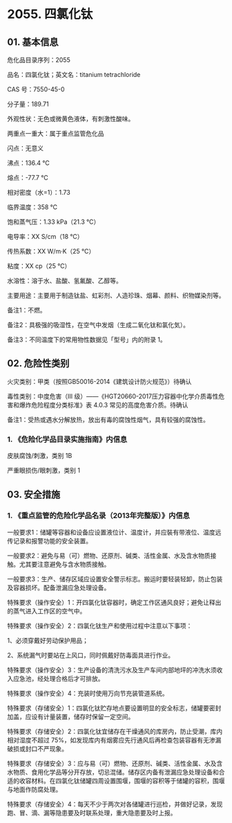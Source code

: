 # 2055. 四氯化钛

## 01. 基本信息

危化品目录序列：2055

品名：四氯化钛；英文名：titanium tetrachloride

CAS 号：7550-45-0

分子量：189.71

外观性状：无色或微黄色液体，有刺激性酸味。

两重点一重大：属于重点监管危化品

闪点：无意义

沸点：136.4 ℃

熔点：-77.7 ℃

相对密度（水=1）：1.73

临界温度：358 ℃

饱和蒸气压：1.33 kPa（21.3 ℃）

电导率：XX S/cm（18 ℃）

传热系数：XX W/m·K（25 ℃）

粘度：XX cp（25 ℃）

水溶性：溶于水、盐酸、氢氟酸、乙醇等。

主要用途：主要用于制造钛盐、虹彩剂、人造珍珠、烟幕、颜料、织物媒染剂等。

备注1：不燃。

备注2：具极强的吸湿性，在空气中发烟（生成二氧化钛和氯化気）。

备注3：不同温度下的常用物性数据见「型号」内的附录 1。

## 02. 危险性类别

火灾类别：甲类（按照GB50016-2014《建筑设计防火规范》）待确认

毒性类别：中度危害（Ⅲ 级）——《HGT20660-2017压力容器中化学介质毒性危害和爆炸危险程度分类标准》表 4.0.3 常见的高度危害介质。待确认

备注1：受热或遇水分解放热，放出有毒的腐蚀性烟气，具有较强的腐蚀性。

### 1. 《危险化学品目录实施指南》内信息

皮肤腐蚀/刺激，类别 1B 

严重眼损伤/眼刺激，类别 1

## 03. 安全措施

### 1. 《重点监管的危险化学品名录（2013年完整版）》内信息

一般要求1：储罐等容器和设备应设置液位计、温度计，并应裝有带液位、温度远传记录和报警功能的安全装置。

一般要求2：避免与易（可）燃物、还原剂、碱类、活性金属、水及含水物质接触。尤其要注意避免与含水物质接触。

一般要求3：生产、储存区域应设置安全警示标志。搬运时要轻装轻卸，防止包装及容器损坏。配备泄漏应急处理设备。

特殊要求（操作安全）1：开四氯化钛容器时，确定工作区通风良好；避免让释出的蒸气进入工作区的空气中。

特殊要求（操作安全）2：四氯化钛生产和使用过程中注意以下事项：

1、必须穿戴好劳动保护用品；

2、系统漏气时要站在上风口，同时佩戴好防毒面具进行作业。

特殊要求（操作安全）3：生产设备的清洗污水及生产车间内部地坪的冲洗水须收入应急池，经处理合格后才可排放。

特殊要求（操作安全）4：充装时使用万向节充装管道系统。

特殊要求（存储安全）1：四氯化钛贮存地点要设置明显的安全标志，储罐要密封加盖，应设有计量装置，储存时保留一定空间。

特殊要求（存储安全）2：四氯化钛宜储存在干燥通风的库房内，防止受潮，库内相对湿度不超过 75%，如发现库内有烟雾应先行通风后再检查包装容器有无渗漏破损或封口不严现象。

特殊要求（存储安全）3：应与易（可）燃物、还原剂、碱类、活性金属、水及含水物质、食用化学品等分开存放，切忌混储。储存区内备有泄漏应急处理设备和合适的收容材料。在四氯化钛储罐四周设置围堰，围堰的容积等于储罐的容积，围堰与地面作防腐处理。

特殊要求（存储安全）4：每天不少于两次对各储罐进行巡检，并做好记录，发现跑、冒、滴、漏等隐患要及时联系处理，重大隐患要及时上报。

